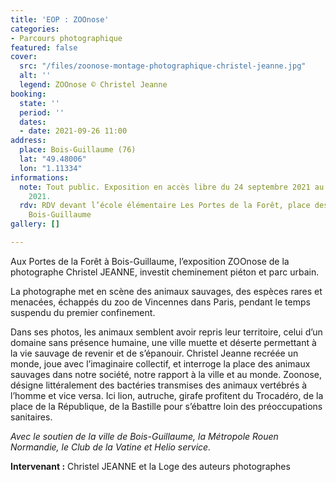 ```yaml
---
title: 'EOP : ZOOnose'
categories:
- Parcours photographique
featured: false
cover:
  src: "/files/zoonose-montage-photographique-christel-jeanne.jpg"
  alt: ''
  legend: ZOOnose © Christel Jeanne
booking:
  state: ''
  period: ''
  dates:
  - date: 2021-09-26 11:00
address:
  place: Bois-Guillaume (76)
  lat: "49.48006"
  lon: "1.11334"
informations:
  note: Tout public. Exposition en accès libre du 24 septembre 2021 au 8 novembre
    2021.
  rdv: RDV devant l’école élémentaire Les Portes de la Forêt, place des Erables 76230
    Bois-Guillaume
gallery: []

---
```

Aux Portes de la Forêt à Bois-Guillaume, l’exposition ZOOnose de la photographe Christel JEANNE, investit cheminement piéton et parc urbain.

La photographe met en scène des animaux sauvages, des espèces rares et menacées, échappés du zoo de Vincennes dans Paris, pendant le temps suspendu du premier confinement.

Dans ses photos, les animaux semblent avoir repris leur territoire, celui d’un domaine sans présence humaine, une ville muette et déserte permettant à la vie sauvage de revenir et de s’épanouir. Christel Jeanne recréée un monde, joue avec l’imaginaire collectif, et interroge la place des animaux sauvages dans notre société, notre rapport à la ville et au monde. Zoonose, désigne littéralement des bactéries transmises des animaux vertébrés à l’homme et vice versa. Ici lion, autruche, girafe profitent du Trocadéro, de la place de la République, de la Bastille pour s’ébattre loin des préoccupations sanitaires.

_Avec le soutien de la ville de Bois-Guillaume, la Métropole Rouen Normandie, le Club de la Vatine et Helio service._

**Intervenant :** Christel JEANNE et la Loge des auteurs photographes